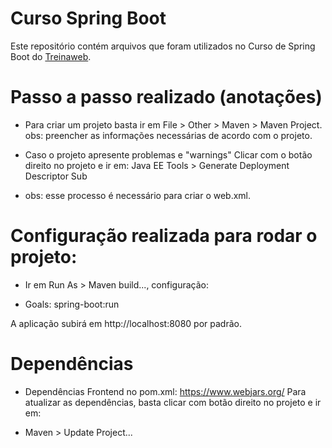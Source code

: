 # Curso Spring Boot
Este repositório contém arquivos  que foram utilizados no Curso de Spring Boot do [Treinaweb](treinaweb.com.br).


# Passo a passo realizado (anotações)
* Para criar um projeto basta ir em File > Other > Maven > Maven Project.
obs: preencher as informações necessárias de acordo com o projeto.

* Caso o projeto apresente problemas e "warnings" Clicar com o botão direito no projeto e ir em:
Java EE Tools > Generate Deployment Descriptor Sub

- obs: esse processo é necessário para criar o web.xml.

# Configuração realizada para rodar o projeto:
* Ir em Run As > Maven build..., configuração:

- Goals: spring-boot:run

A aplicação subirá em http://localhost:8080 por padrão.

# Dependências
* Dependências Frontend no pom.xml: https://www.webjars.org/
Para atualizar as dependências, basta clicar com botão direito no projeto e ir em:
- Maven > Update Project...


